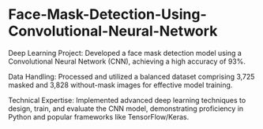 # Face-Mask-Detection-Using-Convolutional-Neural-Network

Deep Learning Project: Developed a face mask detection model using a Convolutional Neural Network (CNN), achieving a high accuracy of 93%.

Data Handling: Processed and utilized a balanced dataset comprising 3,725 masked and 3,828 without-mask images for effective model training.

Technical Expertise: Implemented advanced deep learning techniques to design, train, and evaluate the CNN model, demonstrating proficiency in Python and popular frameworks like TensorFlow/Keras.
